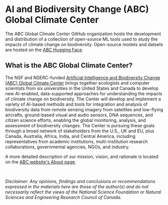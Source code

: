 # AI and Biodiversity Change (ABC) Global Climate Center

The ABC Global Climate Center GitHub organization hosts the development and distribution of a collection of open-source ML tools used to study the impacts of climate change on biodiversity. Open-source models and datsets are hosted on the [ABC Hugging Face](https://huggingface.co/ABC-climate).

## What is the ABC Global Climate Center?

The NSF and NSERC-funded [Artificial Intelligence and Biodiversity Change (ABC) Global Climate Center](https://www.abcclimate.org/) brings together ecologists and computer scientists from six universities in the United States and Canada to develop new AI-enabled, data-supported approaches for understanding the impacts of climate change on biodiversity. The Center will develop and implement a variety of AI-based methods and tools for integration and analysis of biodiversity data from remote sensing imagery from satellites and low-flying aircrafts, ground-based visual and audio sensors, DNA sequences, and citizen science efforts, enabling the global monitoring, analysis, and assessment of biodiversity changes. The Center is pursuing these goals through a broad network of stakeholders from the U.S., UK and EU, plus Canada, Australia, Africa, India, and Central America, including representatives from academic institutions, multi-institution research collaborations, governmental agencies, NGOs, and industry. 

A more detailed description of our mission, vision, and rationale is located on the [ABC website's About page](https://www.abcclimate.org/about).

<br>

*Disclaimer: Any opinions, findings and conclusions or recommendations expressed in the materials here are those of the author(s) and do not necessarily reflect the views of the National Science Foundation or Natural Sciences and Engineering Research Council of Canada.*
